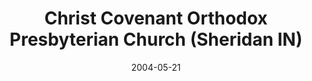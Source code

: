 ---
date: &id001 2004-05-21
end_date: null
location:
  address: 6070 N. 900 East
  city: Sheridan
  state: IN
minister:
- end: null
  name: Mark Melton
  start: 2004-01-01
  type: Pastor
- end: 2010-01-01
  name: Timothy Baker
  start: 2005-01-01
  type: Associate Pastor
ministers:
- Mark Melton
- Timothy Baker
name: Christ Covenant Orthodox Presbyterian Church
names:
- end: null
  name: Christ Covenant Orthodox Presbyterian Church
  start: 2004-05-21
origination_date: *id001
raw_data: "IN Sheridan\nChrist Covenant Orthodox Presbyterian Church  (May 21, 2004\u2013\
  \ )\n(formerly independent)\n6070 N. 900 East\nPastor: Mark Melton, 2004\u2013\n\
  Assoc. Pastor: Timothy Baker, 2005\u201310"
received_from:
- independent
states:
- IN
status:
  active: true
  end_date: null
  reason: null
  received_from: null
  withdrawal_to: null
title: Christ Covenant Orthodox Presbyterian Church (Sheridan IN)
year_established:
- 2004

---